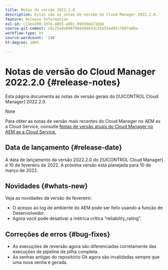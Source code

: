 ```yaml
---
title: Notas da versão 2022.2.0
description: Estas são as notas de versão do Cloud Manager 2022.2.0.
feature: Release Information
exl-id: c13ee200-197e-4855-a08c-99d36b471bb6
source-git-commit: c0c25ada09879b850883dcd1e53ad05c7087a80a
workflow-type: ht
source-wordcount: '140'
ht-degree: 100%

---
```


# Notas de versão do Cloud Manager 2022.2.0 {#release-notes}

Esta página documenta as notas de versão gerais do [!UICONTROL Cloud Manager] 2022.2.0.

>[!NOTE]
>
>Para obter as notas de versão mais recentes do Cloud Manager no AEM as a Cloud Service, consulte [Notas de versão atuais do Cloud Manager no AEM as a Cloud Service.](https://experienceleague.adobe.com/docs/experience-manager-cloud-service/content/implementing/using-cloud-manager/release-notes-cloud-manager/release-notes-cm-current.html?lang=pt-BR)

## Data de lançamento {#release-date}

A data de lançamento da versão 2022.2.0 do [!UICONTROL Cloud Manager] é 10 de fevereiro de 2022. A próxima versão está planejada para 10 de março de 2022.

## Novidades {#whats-new}

Veja as novidades da versão de fevereiro:

* O acesso ao log de ambiente do AEM pode ser feito usando a função de Desenvolvedor.
* Agora você pode desativar a métrica crítica “reliability_rating”.

## Correções de erros {#bug-fixes}

* As execuções de reversão agora são diferenciadas corretamente das execuções de pipeline de pilha completa.
* As senhas antigas do repositório Git agora são invalidadas sempre que uma nova senha é gerada.
